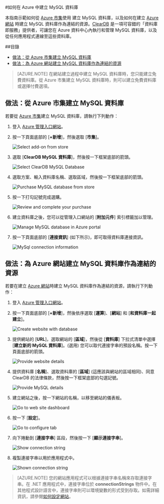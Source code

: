 #如何在 Azure 中建立 MySQL 資料庫

本指南示範如何從 [Azure 市集][ClearDB]使用  建立 MySQL 資料庫，以及如何在建立 [Azure 網站][waws] 時建立 MySQL 資料庫作為連結的資源。[ClearDB] 是一項可容錯的「資料庫即服務」提供者，可讓您在 Azure 資料中心內執行和管理 MySQL 資料庫，以及從任何應用程式連線至這些資料庫。  

##目錄
* [做法：從 Azure 市集建立 MySQL 資料庫](#CreateFromStore)
* [做法：為 Azure 網站建立 MySQL 資料庫作為連結的資源](#CreateForWebSite)

> [AZURE.NOTE] 在網站建立過程中建立 MySQL 資料庫時，您只能建立免費資料庫。從 Azure 市集建立 MySQL 資料庫時，則可以建立免費資料庫或選擇付費選項。

<h2><a id="CreateFromStore"></a>做法：從 Azure 市集建立 MySQL 資料庫</h2>

若要從 [Azure 市集]建立 MySQL 資料庫，請執行下列動作：

1. 登入 [Azure 管理入口網站][portal]。
2. 按一下頁面底部的 [**+新增**]，然後選取 [**市集**]。

	![Select add-on from store](./media/create-mysql-db/select-store.png)

3. 選取 [**ClearDB MySQL 資料庫**]，然後按一下框架底部的箭頭。

	![Select ClearDB MySQL Database](./media/create-mysql-db/select-cleardb-mysql.png)

4. 選取方案、輸入資料庫名稱、選取區域，然後按一下框架底部的箭頭。

	![Purchase MySQL database from store](./media/create-mysql-db/purchase-mysql.png)

5. 按一下打勾記號完成選購。

	![Review and complete your purchase](./media/create-mysql-db/complete-mysql-purchase.png)

6. 建立資料庫之後，您可以從管理入口網站的 [**附加元件**] 索引標籤加以管理。

	![Manage MySQL database in Azure portal](./media/create-mysql-db/manage-mysql-add-on.png)

7. 按一下頁面底部的 [**連接資訊**] (如下所示)，即可取得資料庫連接資訊。

	![MySql connection information](./media/create-mysql-db/mysql-conn-info.png) 


<h2><a id="CreateForWebSite"></a>做法：為 Azure 網站建立 MySQL 資料庫作為連結的資源</h2>

若要在建立 [Azure 網站][waws]時建立 MySQL 資料庫作為連結的資源，請執行下列動作：

1. 登入 [Azure 管理入口網站][portal]。
2. 按一下頁面底部的 [**+新增**]，然後依序選取 [**運算**]、[**網站**] 和 [**和資料庫一起建立**]。

	![Create website with database](./media/create-mysql-db/custom_create.png)

3. 提供網站的 [**URL**]，選取網站的 [**區域**]，然後從 [**資料庫**] 下拉式清單中選擇 [**建立新的 MySQL 資料庫**]。(選用) 您可以取代連接字串的預設名稱。按一下頁面底部的箭頭。

	![Provide website details](./media/create-mysql-db/provide-website-details.png) 

4. 提供資料庫 [**名稱**]、選取資料庫的 [**區域**] (這應該與網站的區域相同)、同意 ClearDB 的法律條款，然後按一下框架底部的勾選記號。

	![Provide MySQL details](./media/create-mysql-db/provide-mysql-details.png)

5. 建立網站之後，按一下網站的名稱，以移至網站的儀表板。

	![Go to web site dashboard](./media/create-mysql-db/go-to-website-dashboard.png)

6. 按一下 [**設定**]。

	![Go to configure tab](./media/create-mysql-db/go-to-configure-tab.png)

7. 向下捲動到 [**連接字串**] 區段，然後按一下 [**顯示連接字串**]。 

	![Show connection string](./media/create-mysql-db/show-conn-string.png)

8. 複製連接字串以用於應用程式中。

	![Shown connection string](./media/create-mysql-db/shown-conn-string.png)

> [AZURE.NOTE] 您的網站應用程式可以根據連接字串名稱來存取連接字串。在 .NET 應用程式中，連接字串位於 **connectionStrings** 物件中。在其他程式設計語言中，連接字串則可以環境變數的形式受到存取。如需詳細資訊，請參閱[如何設定網站][configure]。

[ClearDB]: http://www.cleardb.com/
[waws]: /zh-tw/documentation/services/web-sites/
[Azure 市集]: /zh-tw/gallery/store/
[portal]: http://manage.windowsazure.com
[configure]: ../web-sites-configure/
<!--HONumber=42-->
